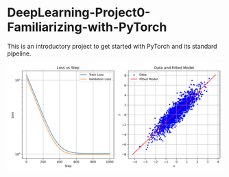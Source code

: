 # DeepLearning-Project0-Familiarizing-with-PyTorch
This is an introductory project to get started with PyTorch and its standard pipeline.

![Architecture Diagram](results/q2_plot.png)
